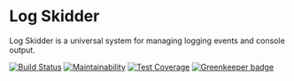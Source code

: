 # Log Skidder

Log Skidder is a universal system for managing logging events and console output.

[![Build Status](https://travis-ci.org/BadOPCode/log-skidder.svg?branch=master)](https://travis-ci.org/BadOPCode/log-skidder)
[![Maintainability](https://api.codeclimate.com/v1/badges/c350ca6004d344744fa3/maintainability)](https://codeclimate.com/github/BadOPCode/log-skidder/maintainability)
[![Test Coverage](https://api.codeclimate.com/v1/badges/c350ca6004d344744fa3/test_coverage)](https://codeclimate.com/github/BadOPCode/log-skidder/test_coverage) [![Greenkeeper badge](https://badges.greenkeeper.io/BadOPCode/log-skidder.svg)](https://greenkeeper.io/)
